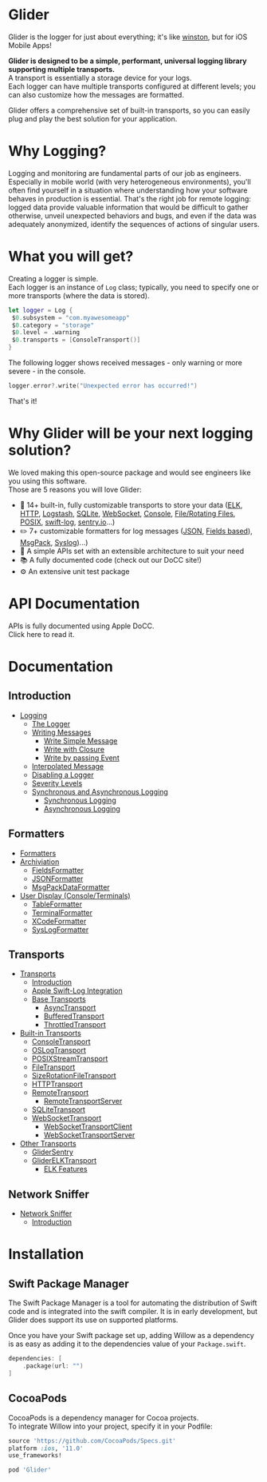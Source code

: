 # Glider

Glider is the logger for just about everything; it's like [winston](https://github.com/winstonjs/winston), but for iOS Mobile Apps!

**Glider is designed to be a simple, performant, universal logging library supporting multiple transports.**  
A transport is essentially a storage device for your logs.  
Each logger can have multiple transports configured at different levels; you can also customize how the messages are formatted.

Glider offers a comprehensive set of built-in transports, so you can easily plug and play the best solution for your application.

# Why Logging?

Logging and monitoring are fundamental parts of our job as engineers.  
Especially in mobile world (with very heterogeneous environments), you'll often find yourself in a situation where understanding how your software behaves in production is essential.
That's the right job for remote logging: logged data provide valuable information that would be difficult to gather otherwise, unveil unexpected behaviors and bugs, and even if the data was adequately anonymized, identify the sequences of actions of singular users.

# What you will get?

Creating a logger is simple.  
Each logger is an instance of `Log` class; typically, you need to specify one or more transports (where the data is stored).

```swift
let logger = Log {
 $0.subsystem = "com.myawesomeapp"
 $0.category = "storage"
 $0.level = .warning
 $0.transports = [ConsoleTransport()]
}
```

The following logger shows received messages - only warning or more severe - in the console.

```swift
logger.error?.write("Unexpected error has occurred!")
```

That's it!

# Why Glider will be your next logging solution?

We loved making this open-source package and would see engineers like you using this software.  
Those are 5 reasons you will love Glider:

- 🧩 14+ built-in, fully customizable transports to store your data ([ELK](https://github.com/malcommac/Glider/tree/main/GliderELK/Sources), [HTTP](https://github.com/malcommac/Glider/blob/main/Glider/Sources/Transports/HTTPTransport/HTTPTransport.swift), [Logstash](https://github.com/malcommac/Glider/tree/main/Glider/Sources/Transports/LogstashTransport), [SQLite](https://github.com/malcommac/Glider/tree/main/Glider/Sources/Transports/SQLiteTransport), [WebSocket](https://github.com/malcommac/Glider/tree/main/Glider/Sources/Transports/WebSocketTransport), [Console](https://github.com/malcommac/Glider/tree/main/Glider/Sources/Transports/Console), [File/Rotating Files](https://github.com/malcommac/Glider/tree/main/Glider/Sources/Transports/File), [POSIX](https://github.com/malcommac/Glider/tree/main/Glider/Sources/Transports/File/POSIXTransports), [swift-log](https://github.com/malcommac/Glider/tree/main/GliderSwiftLog/Sources), [sentry.io](https://github.com/malcommac/Glider/tree/main/GliderSentry/Sources)...)
- ✏️ 7+ customizable formatters for log messages ([JSON](https://github.com/malcommac/Glider/tree/main/Glider/Sources/Formatters/JSONFormatter), [Fields based](https://github.com/malcommac/Glider/tree/main/Glider/Sources/Formatters/FieldsFormatter)), [MsgPack](https://github.com/malcommac/Glider/tree/main/Glider/Sources/Formatters/MsgPackFormatter), [Syslog](https://github.com/malcommac/Glider/tree/main/Glider/Sources/Formatters/SysLogFormatter))...)
- 🚀 A simple APIs set with an extensible architecture to suit your need
- 📚 A fully documented code (check out our DoCC site!)
- ⚙️ An extensive unit test package

# API Documentation

APIs is fully documented using Apple DoCC.  
Click here to read it.
# Documentation
## Introduction

- [Logging](#logging)
  - [The Logger](#the-logger)
  - [Writing Messages](#writing-messages)
    - [Write Simple Message](#write-simple-message)
    - [Write with Closure](#write-with-closure)
    - [Write by passing Event](#write-by-passing-event)
  - [Interpolated Message](#interpolated-message)
  - [Disabling a Logger](#disabling-a-logger)
  - [Severity Levels](#severity-levels)
  - [Synchronous and Asynchronous Logging](#synchronous-and-asynchronous-logging)
    - [Synchronous Logging](#synchronous-logging)
    - [Asynchronous Logging](#asynchronous-logging)

## Formatters

- [Formatters](./Documentation/Formatters.md#formatters)
- [Archiviation](./Documentation/Formatters.md#archiviation)
  - [FieldsFormatter](./Documentation/Formatters.md#fieldsformatter)
  - [JSONFormatter](./Documentation/Formatters.md#jsonformatter)
  - [MsgPackDataFormatter](./Documentation/Formatters.md#msgpackdataformatter)
- [User Display (Console/Terminals)](./Documentation/Formatters.md#user-display-consoleterminals)
  - [TableFormatter](./Documentation/Formatters.md#tableformatter)
  - [TerminalFormatter](./Documentation/Formatters.md#terminalformatter)
  - [XCodeFormatter](./Documentation/Formatters.md#xcodeformatter)
  - [SysLogFormatter](./Documentation/Formatters.md#syslogformatter)

## Transports

- [Transports](./Documentation/Transports.md#transports)
  - [Introduction](./Documentation/Transports.md#introduction)
  - [Apple Swift-Log Integration](./Documentation/Transports.md#apple-swift-log-integration)
  - [Base Transports](./Documentation/Transports.md#base-transports)
    - [AsyncTransport](./Documentation/Transports.md#asynctransport)
    - [BufferedTransport](./Documentation/Transports.md#bufferedtransport)
    - [ThrottledTransport](./Documentation/Transports.md#throttledtransport)
- [Built-in Transports](./Documentation/Transports.md#built-in-transports)
  - [ConsoleTransport](./Documentation/Transports.md#consoletransport)
  - [OSLogTransport](./Documentation/Transports.md#oslogtransport)
  - [POSIXStreamTransport](./Documentation/Transports.md#posixstreamtransport)
  - [FileTransport](./Documentation/Transports.md#filetransport)
  - [SizeRotationFileTransport](./Documentation/Transports.md#sizerotationfiletransport)
  - [HTTPTransport](./Documentation/Transports.md#httptransport)
  - [RemoteTransport](./Documentation/Transports.md#remotetransport)
    - [RemoteTransportServer](./Documentation/Transports.md#remotetransportserver)
  - [SQLiteTransport](./Documentation/Transports.md#sqlitetransport)
  - [WebSocketTransport](./Documentation/Transports.md#websockettransport)
    - [WebSocketTransportClient](./Documentation/Transports.md#websockettransportclient)
    - [WebSocketTransportServer](./Documentation/Transports.md#websockettransportserver)
- [Other Transports](./Documentation/Transports.md#other-transports)
  - [GliderSentry](./Documentation/Transports.md#glidersentry)
  - [GliderELKTransport](./Documentation/Transports.md#gliderelktransport)
    - [ELK Features](./Documentation/Transports.md#elk-features)

## Network Sniffer

- [Network Sniffer](./Documentation/NetWatcher.md#network-sniffer)
  - [Introduction](./Documentation/NetWatcher.md#introduction)

# Installation

## Swift Package Manager

The Swift Package Manager is a tool for automating the distribution of Swift code and is integrated into the swift compiler. It is in early development, but Glider does support its use on supported platforms.

Once you have your Swift package set up, adding Willow as a dependency is as easy as adding it to the dependencies value of your `Package.swift`.

```swift
dependencies: [
    .package(url: "")
]
```
## CocoaPods

CocoaPods is a dependency manager for Cocoa projects.  
To integrate Willow into your project, specify it in your Podfile:

```ruby
source 'https://github.com/CocoaPods/Specs.git'
platform :ios, '11.0'
use_frameworks!

pod 'Glider'
```